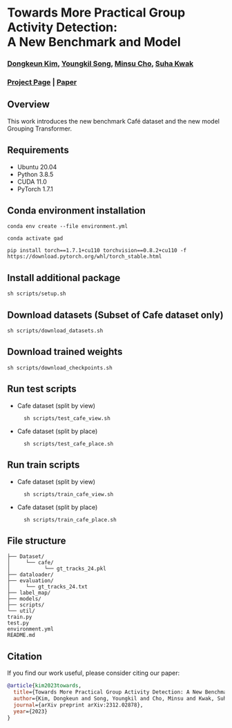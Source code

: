 # Towards More Practical Group Activity Detection:<br> A New Benchmark and Model

### [Dongkeun Kim](https://dk-kim.github.io/), [Youngkil Song](https://www.linkedin.com/in/youngkil-song-8936792a3/), [Minsu Cho](https://cvlab.postech.ac.kr/~mcho/), [Suha Kwak](https://suhakwak.github.io/)

### [Project Page](http://dk-kim.github.io/CAFE) | [Paper](https://arxiv.org/abs/2312.02878)

## Overview
This work introduces the new benchmark Café dataset and the new model Grouping Transformer. 

## Requirements

- Ubuntu 20.04
- Python 3.8.5
- CUDA 11.0
- PyTorch 1.7.1

## Conda environment installation
    conda env create --file environment.yml

    conda activate gad

    pip install torch==1.7.1+cu110 torchvision==0.8.2+cu110 -f https://download.pytorch.org/whl/torch_stable.html
    
## Install additional package
    sh scripts/setup.sh
   
## Download datasets (Subset of Cafe dataset only)

    sh scripts/download_datasets.sh

## Download trained weights

    sh scripts/download_checkpoints.sh

## Run test scripts

- Cafe dataset (split by view)
  
        sh scripts/test_cafe_view.sh

- Cafe dataset (split by place)
  

        sh scripts/test_cafe_place.sh

## Run train scripts

- Cafe dataset (split by view)


        sh scripts/train_cafe_view.sh

- Cafe dataset (split by place)


        sh scripts/train_cafe_place.sh


## File structure

    ├── Dataset/
    │     └── cafe/
    │           └── gt_tracks_24.pkl
    ├── dataloader/
    ├── evaluation/
    │     └── gt_tracks_24.txt
    ├── label_map/
    ├── models/
    ├── scripts/
    └── util/
    train.py
    test.py
    environment.yml
    README.md

## Citation
If you find our work useful, please consider citing our paper:
```BibTeX
@article{kim2023towards,
  title={Towards More Practical Group Activity Detection: A New Benchmark and Model},
  author={Kim, Dongkeun and Song, Youngkil and Cho, Minsu and Kwak, Suha},
  journal={arXiv preprint arXiv:2312.02878},
  year={2023}
}
```
